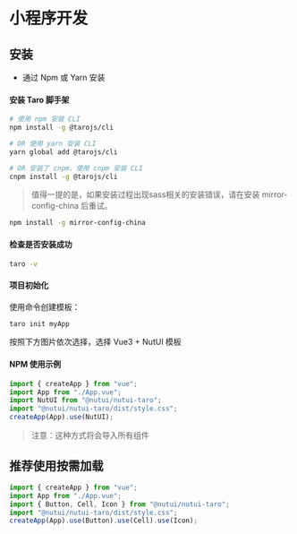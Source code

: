# 小程序开发

## 安装

* 通过 Npm 或 Yarn 安装

#### 安装 Taro 脚手架

``` bash
# 使用 npm 安装 CLI
npm install -g @tarojs/cli

# OR 使用 yarn 安装 CLI
yarn global add @tarojs/cli

# OR 安装了 cnpm，使用 cnpm 安装 CLI
cnpm install -g @tarojs/cli
```

> 值得一提的是，如果安装过程出现sass相关的安装错误，请在安装 mirror-config-china 后重试。

``` bash
npm install -g mirror-config-china
```

#### 检查是否安装成功

``` bash
taro -v
```

#### 项目初始化

使用命令创建模板：

``` bash
taro init myApp
```

按照下方图片依次选择，选择 Vue3 + NutUI 模板

#### NPM 使用示例

```javascript
import { createApp } from "vue";
import App from "./App.vue";
import NutUI from "@nutui/nutui-taro";
import "@nutui/nutui-taro/dist/style.css";
createApp(App).use(NutUI);
```

> 注意：这种方式将会导入所有组件

## 推荐使用按需加载

```javascript
import { createApp } from "vue";
import App from "./App.vue";
import { Button, Cell, Icon } from "@nutui/nutui-taro";
import "@nutui/nutui-taro/dist/style.css";
createApp(App).use(Button).use(Cell).use(Icon);
```